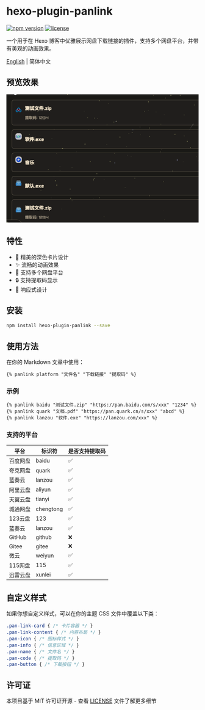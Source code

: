 # hexo-plugin-panlink

[![npm version](https://badge.fury.io/js/hexo-plugin-panlink.svg)](https://www.npmjs.com/package/hexo-plugin-panlink)
[![license](https://img.shields.io/github/license/sucooer/hexo-plugin-panlink)](https://github.com/sucooer/hexo-plugin-panlink/blob/main/LICENSE)

一个用于在 Hexo 博客中优雅展示网盘下载链接的插件，支持多个网盘平台，并带有美观的动画效果。

[English](./readme_en.md) | 简体中文

## 预览效果

![Preview](https://raw.githubusercontent.com/sucooer/hexo-plugin-panlink/main/assets/Preview/preview.gif)

## 特性

- 🎨 精美的深色卡片设计
- ✨ 流畅的动画效果
- 🎯 支持多个网盘平台
- 🔒 支持提取码显示
- 📱 响应式设计

## 安装

```bash
npm install hexo-plugin-panlink --save
```

## 使用方法

在你的 Markdown 文章中使用：

```markdown
{% panlink platform "文件名" "下载链接" "提取码" %}
```

### 示例

```markdown
{% panlink baidu "测试文件.zip" "https://pan.baidu.com/s/xxx" "1234" %}
{% panlink quark "文档.pdf" "https://pan.quark.cn/s/xxx" "abcd" %}
{% panlink lanzou "软件.exe" "https://lanzou.com/xxx" %}
```

### 支持的平台

| 平台 | 标识符 | 是否支持提取码 |
|-----|-------|-------------|
| 百度网盘 | baidu | ✅ |
| 夸克网盘 | quark | ✅ |
| 蓝奏云 | lanzou | ✅ |
| 阿里云盘 | aliyun | ✅ |
| 天翼云盘 | tianyi | ✅ |
| 城通网盘 | chengtong | ✅ |
| 123云盘 | 123 | ✅ |
| 蓝奏云 | lanzou | ✅ |
| GitHub | github | ❌ |
| Gitee | gitee | ❌ |
| 微云 | weiyun | ✅ |
| 115网盘 | 115 | ✅ |
| 迅雷云盘 | xunlei | ✅ |
## 自定义样式

如果你想自定义样式，可以在你的主题 CSS 文件中覆盖以下类：

```css
.pan-link-card { /* 卡片容器 */ }
.pan-link-content { /* 内容布局 */ }
.pan-icon { /* 图标样式 */ }
.pan-info { /* 信息区域 */ }
.pan-name { /* 文件名 */ }
.pan-code { /* 提取码 */ }
.pan-button { /* 下载按钮 */ }
```

## 许可证

本项目基于 MIT 许可证开源 - 查看 [LICENSE](LICENSE) 文件了解更多细节